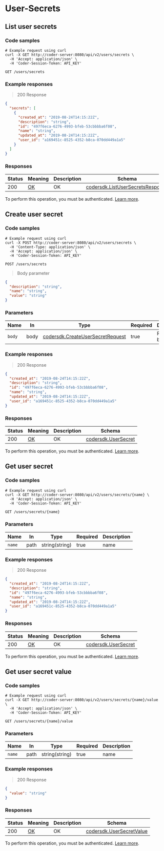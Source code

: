 # User-Secrets

## List user secrets

### Code samples

```shell
# Example request using curl
curl -X GET http://coder-server:8080/api/v2/users/secrets \
  -H 'Accept: application/json' \
  -H 'Coder-Session-Token: API_KEY'
```

`GET /users/secrets`

### Example responses

> 200 Response

```json
{
  "secrets": [
    {
      "created_at": "2019-08-24T14:15:22Z",
      "description": "string",
      "id": "497f6eca-6276-4993-bfeb-53cbbbba6f08",
      "name": "string",
      "updated_at": "2019-08-24T14:15:22Z",
      "user_id": "a169451c-8525-4352-b8ca-070dd449a1a5"
    }
  ]
}
```

### Responses

| Status | Meaning                                                 | Description | Schema                                                                         |
|--------|---------------------------------------------------------|-------------|--------------------------------------------------------------------------------|
| 200    | [OK](https://tools.ietf.org/html/rfc7231#section-6.3.1) | OK          | [codersdk.ListUserSecretsResponse](schemas.md#codersdklistusersecretsresponse) |

To perform this operation, you must be authenticated. [Learn more](authentication.md).

## Create user secret

### Code samples

```shell
# Example request using curl
curl -X POST http://coder-server:8080/api/v2/users/secrets \
  -H 'Content-Type: application/json' \
  -H 'Accept: application/json' \
  -H 'Coder-Session-Token: API_KEY'
```

`POST /users/secrets`

> Body parameter

```json
{
  "description": "string",
  "name": "string",
  "value": "string"
}
```

### Parameters

| Name   | In   | Type                                                                           | Required | Description  |
|--------|------|--------------------------------------------------------------------------------|----------|--------------|
| `body` | body | [codersdk.CreateUserSecretRequest](schemas.md#codersdkcreateusersecretrequest) | true     | Request body |

### Example responses

> 200 Response

```json
{
  "created_at": "2019-08-24T14:15:22Z",
  "description": "string",
  "id": "497f6eca-6276-4993-bfeb-53cbbbba6f08",
  "name": "string",
  "updated_at": "2019-08-24T14:15:22Z",
  "user_id": "a169451c-8525-4352-b8ca-070dd449a1a5"
}
```

### Responses

| Status | Meaning                                                 | Description | Schema                                               |
|--------|---------------------------------------------------------|-------------|------------------------------------------------------|
| 200    | [OK](https://tools.ietf.org/html/rfc7231#section-6.3.1) | OK          | [codersdk.UserSecret](schemas.md#codersdkusersecret) |

To perform this operation, you must be authenticated. [Learn more](authentication.md).

## Get user secret

### Code samples

```shell
# Example request using curl
curl -X GET http://coder-server:8080/api/v2/users/secrets/{name} \
  -H 'Accept: application/json' \
  -H 'Coder-Session-Token: API_KEY'
```

`GET /users/secrets/{name}`

### Parameters

| Name   | In   | Type           | Required | Description |
|--------|------|----------------|----------|-------------|
| `name` | path | string(string) | true     | name        |

### Example responses

> 200 Response

```json
{
  "created_at": "2019-08-24T14:15:22Z",
  "description": "string",
  "id": "497f6eca-6276-4993-bfeb-53cbbbba6f08",
  "name": "string",
  "updated_at": "2019-08-24T14:15:22Z",
  "user_id": "a169451c-8525-4352-b8ca-070dd449a1a5"
}
```

### Responses

| Status | Meaning                                                 | Description | Schema                                               |
|--------|---------------------------------------------------------|-------------|------------------------------------------------------|
| 200    | [OK](https://tools.ietf.org/html/rfc7231#section-6.3.1) | OK          | [codersdk.UserSecret](schemas.md#codersdkusersecret) |

To perform this operation, you must be authenticated. [Learn more](authentication.md).

## Get user secret value

### Code samples

```shell
# Example request using curl
curl -X GET http://coder-server:8080/api/v2/users/secrets/{name}/value \
  -H 'Accept: application/json' \
  -H 'Coder-Session-Token: API_KEY'
```

`GET /users/secrets/{name}/value`

### Parameters

| Name   | In   | Type           | Required | Description |
|--------|------|----------------|----------|-------------|
| `name` | path | string(string) | true     | name        |

### Example responses

> 200 Response

```json
{
  "value": "string"
}
```

### Responses

| Status | Meaning                                                 | Description | Schema                                                         |
|--------|---------------------------------------------------------|-------------|----------------------------------------------------------------|
| 200    | [OK](https://tools.ietf.org/html/rfc7231#section-6.3.1) | OK          | [codersdk.UserSecretValue](schemas.md#codersdkusersecretvalue) |

To perform this operation, you must be authenticated. [Learn more](authentication.md).
